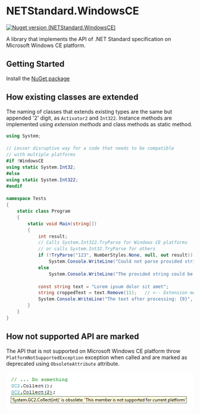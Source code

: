 # NETStandard.WindowsCE

[![Nuget version (NETStandard.WindowsCE)](https://img.shields.io/nuget/v/NETStandard.WindowsCE?style=flat-square)](https://www.nuget.org/packages/NETStandard.WindowsCE/)

A library that implements the API of .NET Standard specification on Microsoft Windows CE platform.

## Getting Started
Install the [NuGet package](https://www.nuget.org/packages/NETStandard.WindowsCE/)

## How existing classes are extended

The naming of classes that extends existing types are the same but appended '2' digit, as `Activator2` and `Int322`.
Instance methods are implemented using _extension methods_ and class methods as static method.

```csharp
using System;

// Lesser disruptive way for a code that needs to be compatible
// with multiple platforms
#if !WindowsCE
using static System.Int32;
#else
using static System.Int322;
#endif

namespace Tests
{
    static class Program
    {
        static void Main(string[])
        {
            int result;
            // Calls System.Int322.TryParse for Windows CE platforms
            // or calls System.Int32.TryParse for others
            if (!TryParse("123", NumberStyles.None, null, out result))
                System.Console.WriteLine("Could not parse provided string");
            else
                System.Console.WriteLine("The provided string could be parsed");
            
            const string text = "Lorem ipsum dolor sit amet";
            string croppedText = text.Remove(11);	// <-- Extension method
            System.Console.WriteLine("The text after processing: {0}", croppedText);
        }
    }
}
```

## How not supported API are marked

The API that is not supported on Microsoft Windows CE platform throw `PlatformNotSupportedException` exception when called
and are marked as deprecated using `ObsoleteAttribute` attribute.

![VS showing deprecated message for not supported API](docs/not-supported.png)
